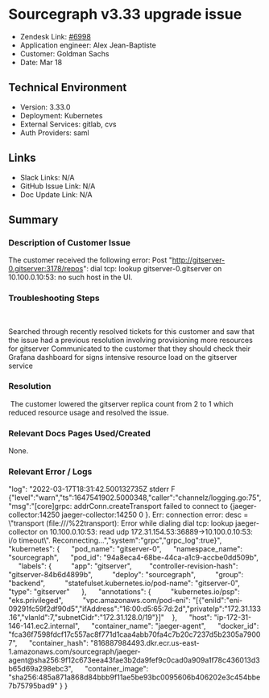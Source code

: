 ​
# Sourcegraph v3.33 upgrade issue <!-- Ticket Title  Hint: include keywords to make it searchable -->

- Zendesk Link: [#6998](https://sourcegraph.zendesk.com/agent/tickets/6998)
- Application engineer: Alex Jean-Baptiste
- Customer: Goldman Sachs <!-- Redact if this contains personally identifying information -->
- Date: Mar 18

<!-- Data populated from integration, speak to Ben Gordon or Michael Bali if not working -->
<!-- During Internal team trial, fill missing data manually (we are waiting for all data to sync) -->

## Technical Environment
- Version: ​3.33.0
- Deployment: Kubernetes
- External Services: gitlab, cvs
- Auth Providers: saml


## Links
<!-- Data for application engineer manual entry -->
- Slack Links: N/A
- GitHub Issue Link: N/A
- Doc Update Link: N/A

## Summary
### Description of Customer Issue
The customer received the following error:
​Post "http://gitserver-0.gitserver:3178/repos": dial tcp: lookup gitserver-0.gitserver on 10.100.0.10:53: no such host in the UI. 
​
### Troubleshooting Steps
​

Searched through recently resolved tickets for this customer and saw that the issue had a previous resolution involving provisioning more resources for gitserver
Communicated to the customer that they should check their Grafana dashboard for signs intensive resource load on the gitserver service


### Resolution
​
The customer lowered the gitserver replica count from 2 to 1 which reduced resource usage and resolved the issue.

### Relevant Docs Pages Used/Created
None.
​
### Relevant Error / Logs
<!-- Please redact keys, tokens, and personal identifying information -->
​"log": "2022-03-17T18:31:42.500132735Z stderr F {\"level\":\"warn\",\"ts\":1647541902.5000348,\"caller\":\"channelz/logging.go:75\",\"msg\":\"[core]grpc: addrConn.createTransport failed to connect to {jaeger-collector:14250 jaeger-collector:14250 <nil> 0 <nil>}. Err: connection error: desc = \\\"transport (file:///%22transport): Error while dialing dial tcp: lookup jaeger-collector on 10.100.0.10:53: read udp 172.31.154.53:36889->10.100.0.10:53: i/o timeout\\\". Reconnecting...\",\"system\":\"grpc\",\"grpc_log\":true}",
  "kubernetes": {
      "pod_name": "gitserver-0",
      "namespace_name": "sourcegraph",
      "pod_id": "94a8eca4-68be-44ca-a1c9-accbe0dd509b",
      "labels": {
          "app": "gitserver",
          "controller-revision-hash": "gitserver-84b6d4899b",
          "deploy": "sourcegraph",
          "group": "backend",
          "statefulset.kubernetes.io/pod-name": "gitserver-0",
          "type": "gitserver"
      },
      "annotations": {
          "kubernetes.io/psp": "eks.privileged",
          "vpc.amazonaws.com/pod-eni": "[{\"eniId\":\"eni-09291fc59f2df90d5\",\"ifAddress\":\"16:00:d5:65:7d:2d\",\"privateIp\":\"172.31.133.16\",\"vlanId\":7,\"subnetCidr\":\"172.31.128.0/19\"}]"
      },
      "host": "ip-172-31-146-141.ec2.internal",
      "container_name": "jaeger-agent",
      "docker_id": "fca36f7598fdcf17c557ac8f771d1caa4abb70fa4c7b20c7237d5b2305a79007",
      "container_hash": "816887984493.dkr.ecr.us-east-1.amazonaws.com/sourcegraph/jaeger-agent@sha256:9f12c673eea43fae3b2da9fef9c0cad0a909a1f78c436013d3b65d69a298ebc3",
      "container_image": "sha256:485a871a868d84bbb9f11ae5be93bc0095606b406202e3c454bbe7b75795bad9"
  }
}

​
​
<!-- Once complete, upload a copy to https://github.com/sourcegraph/support-tools-internal/tree/main/resolved-tickets as a .md file -->
<!-- Name the file 6998.md -->
